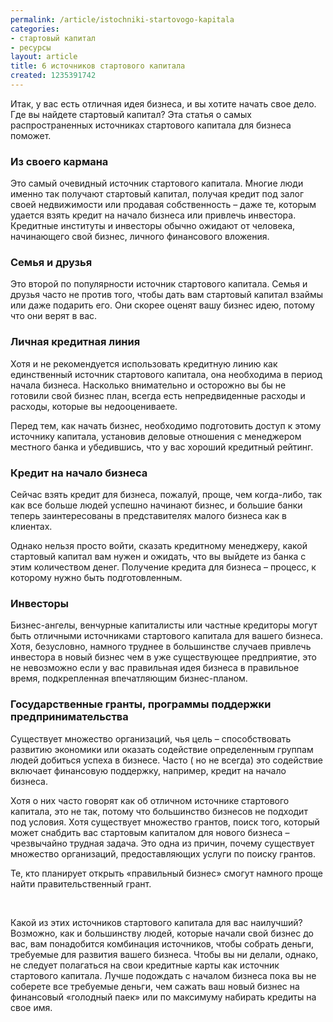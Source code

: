 ```yaml
---
permalink: /article/istochniki-startovogo-kapitala
categories:
- стартовый капитал
- ресурсы
layout: article
title: 6 источников стартового капитала
created: 1235391742
---
```

Итак, у вас есть отличная идея бизнеса, и вы хотите начать свое дело. Где вы найдете стартовый капитал? Эта статья о самых распространенных источниках стартового капитала для бизнеса поможет.

### Из своего кармана ###

Это самый очевидный источник стартового капитала. Многие люди именно так получают стартовый капитал, получая кредит под залог своей недвижимости или продавая собственность – даже те, которым удается взять кредит на начало бизнеса или привлечь инвестора. Кредитные институты и инвесторы обычно ожидают от человека, начинающего свой бизнес, личного финансового вложения.

### Семья и друзья ###

Это второй по популярности источник стартового капитала. Семья и друзья часто не против того, чтобы дать вам стартовый капитал взаймы или даже подарить его. Они скорее оценят вашу бизнес идею, потому что они верят в вас.

### Личная кредитная линия ###

Хотя и не рекомендуется использовать кредитную линию как единственный источник стартового капитала, она необходима в период начала бизнеса. Насколько внимательно и осторожно вы бы не готовили свой бизнес план, всегда есть непредвиденные расходы и расходы, которые вы недооцениваете.

Перед тем, как начать бизнес, необходимо подготовить доступ к этому источнику капитала, установив деловые отношения с менеджером местного банка и убедившись, что у вас хороший кредитный рейтинг.

### Кредит на начало бизнеса ###

Сейчас взять кредит для бизнеса, пожалуй, проще, чем когда-либо, так как все больше людей успешно начинают бизнес, и большие банки теперь заинтересованы в представителях малого бизнеса как в клиентах.

Однако нельзя просто войти, сказать кредитному менеджеру, какой стартовый капитал вам нужен и ожидать, что вы выйдете из банка с этим количеством денег. Получение кредита для бизнеса – процесс, к которому нужно быть подготовленным.

### Инвесторы ###

Бизнес-ангелы, венчурные капиталисты или частные кредиторы могут быть отличными источниками стартового капитала для вашего бизнеса. Хотя, безусловно, намного труднее в большинстве случаев привлечь инвестора в новый бизнес чем в уже существующее предприятие, это не невозможно если у вас правильная идея бизнеса в правильное время, подкрепленная впечатляющим бизнес-планом.

### Государственные гранты, программы поддержки предпринимательства ###

Существует множество организаций, чья цель – способствовать развитию экономики или оказать содействие определенным группам людей добиться успеха в бизнесе. Часто ( но не всегда) это содействие включает финансовую поддержку, например, кредит на начало бизнеса.

Хотя о них часто говорят как об отличном источнике стартового капитала, это не так, потому что большинство бизнесов не подходит под условия. Хотя существует множество грантов, поиск того, который может снабдить вас стартовым капиталом для нового бизнеса – чрезвычайно трудная задача. Это одна из причин, почему существует множество организаций, предоставляющих услуги по поиску грантов.

Те, кто планирует открыть «правильный бизнес» смогут намного проще найти правительственный грант.

 

Какой из этих источников стартового капитала для вас наилучший? Возможно, как и большинству людей, которые начали свой бизнес до вас, вам понадобится комбинация источников, чтобы собрать деньги, требуемые для развития вашего бизнеса. Чтобы вы ни делали, однако, не следует полагаться на свои кредитные карты как источник стартового капитала. Лучше подождать с началом бизнеса пока вы не соберете все требуемые деньги, чем сажать ваш новый бизнес на финансовый «голодный паек» или по максимуму набирать кредиты на свое имя.
